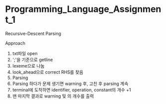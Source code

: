 # Programming_Language_Assignment_1
Recursive-Descent Parsing

Approach
1. txt파일 open
2. ';'을 기준으로 getline
3. lexeme으로 나눔
4. look_ahead으로 correct RHS를 찾음
5. Parsing
6. Parsing 하다가 문제 생기면 warning 후, 고친 후 parsing 계속
7. terminal에 도착하면 identifier, operation, constant의 개수 +1
8. 맨 마지막 결과로 warning 및 <ident>의 개수를 출력
